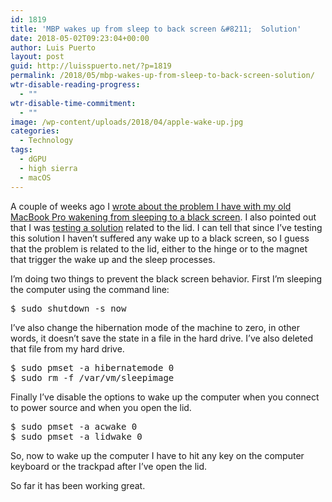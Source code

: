 ```yaml
---
id: 1819
title: 'MBP wakes up from sleep to back screen &#8211;  Solution'
date: 2018-05-02T09:23:04+00:00
author: Luis Puerto
layout: post
guid: http://luisspuerto.net/?p=1819
permalink: /2018/05/mbp-wakes-up-from-sleep-to-back-screen-solution/
wtr-disable-reading-progress:
  - ""
wtr-disable-time-commitment:
  - ""
image: /wp-content/uploads/2018/04/apple-wake-up.jpg
categories:
  - Technology
tags:
  - dGPU
  - high sierra
  - macOS
---
```

A couple of weeks ago I [wrote about the problem I have with my old MacBook Pro wakening from sleeping to a black screen](http://luisspuerto.net/2018/04/mbp-wakes-up-from-sleep-to-back-screen/). I also pointed out that I was [testing a solution](http://luisspuerto.net/2018/04/mbp-wakes-up-from-sleep-to-back-screen/#the-lidwake-on-test) related to the lid. I can tell that since I&#8217;ve testing this solution I haven&#8217;t suffered any wake up to a black screen, so I guess that the problem is related to the lid, either to the hinge or to the magnet that trigger the wake up and the sleep processes.

I&#8217;m doing two things to prevent the black screen behavior. First I&#8217;m sleeping the computer using the command line:

<pre class="lang:sh decode:true">$ sudo shutdown -s now</pre>

I&#8217;ve also change the hibernation mode of the machine to zero, in other words, it doesn&#8217;t save the state in a file in the hard drive. I&#8217;ve also deleted that file from my hard drive.

<pre class="lang:sh decode:true">$ sudo pmset -a hibernatemode 0
$ sudo rm -f /var/vm/sleepimage</pre>

Finally I&#8217;ve disable the options to wake up the computer when you connect to power source and when you open the lid.

<pre class="lang:sh decode:true ">$ sudo pmset -a acwake 0
$ sudo pmset -a lidwake 0</pre>

So, now to wake up the computer I have to hit any key on the computer keyboard or the trackpad after I&#8217;ve open the lid.

So far it has been working great.